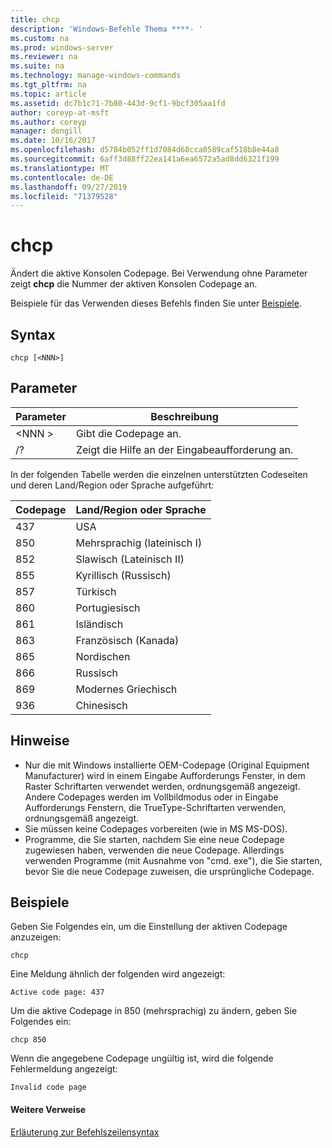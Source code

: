 ```yaml
---
title: chcp
description: 'Windows-Befehle Thema ****- '
ms.custom: na
ms.prod: windows-server
ms.reviewer: na
ms.suite: na
ms.technology: manage-windows-commands
ms.tgt_pltfrm: na
ms.topic: article
ms.assetid: dc7b1c71-7b80-443d-9cf1-9bcf305aa1fd
author: coreyp-at-msft
ms.author: coreyp
manager: dongill
ms.date: 10/16/2017
ms.openlocfilehash: d5784b052ff1d7084d68cca0589caf518b8e44a8
ms.sourcegitcommit: 6aff3d88ff22ea141a6ea6572a5ad8dd6321f199
ms.translationtype: MT
ms.contentlocale: de-DE
ms.lasthandoff: 09/27/2019
ms.locfileid: "71379528"
---
```

# <a name="chcp"></a>chcp



Ändert die aktive Konsolen Codepage. Bei Verwendung ohne Parameter zeigt **chcp** die Nummer der aktiven Konsolen Codepage an.

Beispiele für das Verwenden dieses Befehls finden Sie unter [Beispiele](#BKMK_examples).

## <a name="syntax"></a>Syntax

```
chcp [<NNN>]
```

## <a name="parameters"></a>Parameter

|Parameter|Beschreibung|
|---------|-----------|
|\<NNN >|Gibt die Codepage an.|
|/?|Zeigt die Hilfe an der Eingabeaufforderung an.|

In der folgenden Tabelle werden die einzelnen unterstützten Codeseiten und deren Land/Region oder Sprache aufgeführt:

|Codepage|Land/Region oder Sprache|
|---------|--------------------------|
|437|USA|
|850|Mehrsprachig (lateinisch I)|
|852|Slawisch (Lateinisch II)|
|855|Kyrillisch (Russisch)|
|857|Türkisch|
|860|Portugiesisch|
|861|Isländisch|
|863|Französisch (Kanada)|
|865|Nordischen|
|866|Russisch|
|869|Modernes Griechisch|
|936|Chinesisch|

## <a name="remarks"></a>Hinweise

-   Nur die mit Windows installierte OEM-Codepage (Original Equipment Manufacturer) wird in einem Eingabe Aufforderungs Fenster, in dem Raster Schriftarten verwendet werden, ordnungsgemäß angezeigt. Andere Codepages werden im Vollbildmodus oder in Eingabe Aufforderungs Fenstern, die TrueType-Schriftarten verwenden, ordnungsgemäß angezeigt.
-   Sie müssen keine Codepages vorbereiten (wie in MS MS-DOS).
-   Programme, die Sie starten, nachdem Sie eine neue Codepage zugewiesen haben, verwenden die neue Codepage. Allerdings verwenden Programme (mit Ausnahme von "cmd. exe"), die Sie starten, bevor Sie die neue Codepage zuweisen, die ursprüngliche Codepage.

## <a name="BKMK_examples"></a>Beispiele

Geben Sie Folgendes ein, um die Einstellung der aktiven Codepage anzuzeigen:
```
chcp
```
Eine Meldung ähnlich der folgenden wird angezeigt:

`Active code page: 437`

Um die aktive Codepage in 850 (mehrsprachig) zu ändern, geben Sie Folgendes ein:
```
chcp 850
```
Wenn die angegebene Codepage ungültig ist, wird die folgende Fehlermeldung angezeigt:

`Invalid code page`

#### <a name="additional-references"></a>Weitere Verweise

[Erläuterung zur Befehlszeilensyntax](command-line-syntax-key.md)
